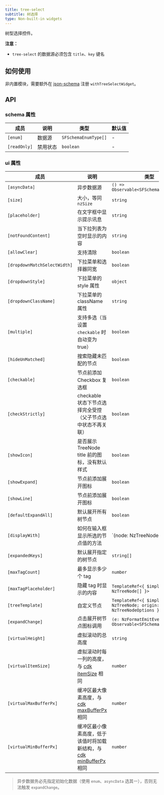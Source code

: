 ```yaml
---
title: tree-select
subtitle: 树选择
type: Non-built-in widgets
---
```


树型选择控件。

**注意：**

- `tree-select` 的数据源必须包含 `title`、`key` 键名

## 如何使用

非内置模块，需要额外在 [json-schema](https://github.com/ng-alain/ng-alain/blob/master/src/app/shared/json-schema/index.ts#L9) 注册 `withTreeSelectWidget`。

## API

### schema 属性

| 成员 | 说明 | 类型 | 默认值 |
|----|----|----|-----|
| `[enum]` | 数据源 | `SFSchemaEnumType[]` | - |
| `[readOnly]` | 禁用状态 | `boolean` | - |

### ui 属性

| 成员 | 说明 | 类型 | 默认值 |
|----|----|----|-----|
| `[asyncData]` | 异步数据源 | `() => Observable<SFSchemaEnumType[]>` | - |
| `[size]` | 大小，等同 `nzSize` | `string` | `default` |
| `[placeholder]` | 在文字框中显示提示讯息 | `string` | - |
| `[notFoundContent]` | 当下拉列表为空时显示的内容 | `string` | - |
| `[allowClear]` | 支持清除 | `boolean` | `false` |
| `[dropdownMatchSelectWidth]` | 下拉菜单和选择器同宽 | `boolean` | `true` |
| `[dropdownStyle]` | 下拉菜单的 style 属性 | `object` | - |
| `[dropdownClassName]` | 下拉菜单的 className 属性 | `string` | - |
| `[multiple]` | 支持多选（当设置 `checkable` 时自动变为true） | `boolean` | `false` |
| `[hideUnMatched]` | 搜索隐藏未匹配的节点 | `boolean` | `false` |
| `[checkable]` | 节点前添加 Checkbox 复选框 | `boolean` | `false` |
| `[checkStrictly]` | checkable 状态下节点选择完全受控（父子节点选中状态不再关联） | `boolean` | `false` |
| `[showIcon]` | 是否展示 TreeNode title 前的图标，没有默认样式 | `boolean` | `false` |
| `[showExpand]` | 节点前添加展开图标 | `boolean` | `true` |
| `[showLine]` | 节点前添加展开图标 | `boolean` | `false` |
| `[defaultExpandAll]` | 默认展开所有树节点 | `boolean` | `false` |
| `[displayWith]` | 如何在输入框显示所选的节点值的方法 | `(node: NzTreeNode) => string | undefined` | `(node: NzTreeNode) => node.title` |
| `[expandedKeys]` | 默认展开指定的树节点 | `string[]` | - |
| `[maxTagCount]` | 最多显示多少个 tag | `number` | - |
| `[maxTagPlaceholder]` | 隐藏 tag 时显示的内容 | `TemplateRef<{ $implicit: NzTreeNode[] }>` | - |
| `[treeTemplate]` | 自定义节点 | `TemplateRef<{ $implicit: NzTreeNode; origin: NzTreeNodeOptions }>` | - |
| `[expandChange]` | 点击展开树节点图标调用 | `(e: NzFormatEmitEvent) => Observable<SFSchemaEnum[]>` | - |
| `[virtualHeight]` | 虚拟滚动的总高度 | `string` | `-` |
| `[virtualItemSize]` | 虚拟滚动时每一列的高度，与 [cdk itemSize](https://material.angular.io/cdk/scrolling/api) 相同 | `number` | `28` |
| `[virtualMaxBufferPx]` | 缓冲区最大像素高度，与 [cdk maxBufferPx](https://material.angular.io/cdk/scrolling/api) 相同 | `number` | `500` |
| `[virtualMinBufferPx]` | 缓冲区最小像素高度，低于该值时将加载新结构，与 [cdk minBufferPx](https://material.angular.io/cdk/scrolling/api) 相同 | `number` | `28` |

> 异步数据务必先指定初始化数据（使用 `enum`、`asyncData` 选其一），否则无法触发 `expandChange`。
